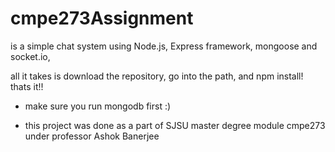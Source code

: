 cmpe273Assignment
=================

is a simple chat system using Node.js, Express framework, mongoose and socket.io, 

all it takes is download the repository, go into the path, and npm install! thats it!! 

* make sure you run mongodb first :) 

* this project was done as a part of SJSU master degree module cmpe273 under professor Ashok Banerjee
